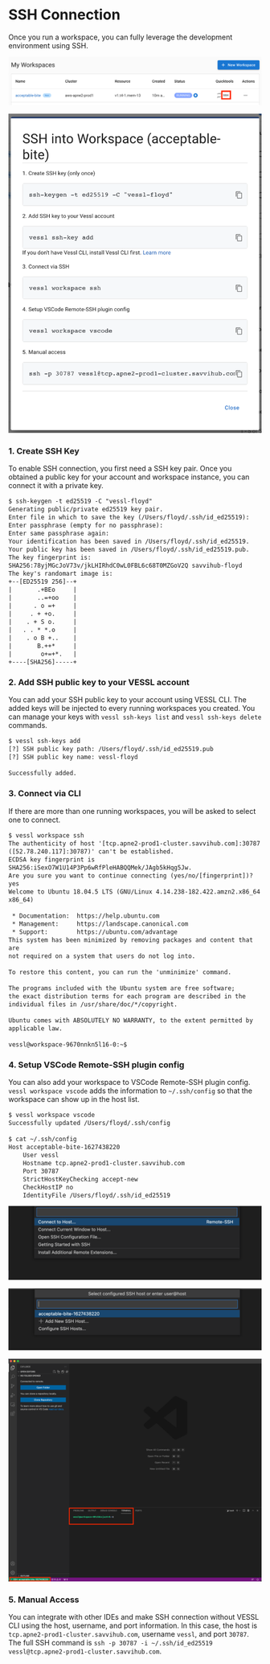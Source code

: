 # SSH Connection

Once you run a workspace, you can fully leverage the development environment using SSH.

![](<../../.gitbook/assets/image (75).png>)

![](<../../.gitbook/assets/image (187).png>)

### 1. Create SSH Key

To enable SSH connection, you first need a SSH key pair. Once you obtained a public key for your account and workspace instance, you can connect it with a private key.&#x20;

```
$ ssh-keygen -t ed25519 -C "vessl-floyd"
Generating public/private ed25519 key pair.
Enter file in which to save the key (/Users/floyd/.ssh/id_ed25519):
Enter passphrase (empty for no passphrase): 
Enter same passphrase again: 
Your identification has been saved in /Users/floyd/.ssh/id_ed25519.
Your public key has been saved in /Users/floyd/.ssh/id_ed25519.pub.
The key fingerprint is:
SHA256:78yjMGcJoV73v/jkLHIRhdC0wL0FBL6c68T0MZGoV2Q savvihub-floyd
The key's randomart image is:
+--[ED25519 256]--+
|       .+BEo     |
|       ..=+oo    |
|      . o =+     |
|     . + +o.     |
|    . + S o.     |
|   . . * *.o     |
|    . o B +..    |
|       B.++*     |
|        o+=+*.   |
+----[SHA256]-----+
```

### 2. Add SSH public key to your VESSL account

You can add your SSH public key to your account using VESSL CLI. The added keys will be injected to every running workspaces you created. You can manage your keys with `vessl ssh-keys list` and `vessl ssh-keys delete` commands.

```
$ vessl ssh-keys add      
[?] SSH public key path: /Users/floyd/.ssh/id_ed25519.pub
[?] SSH public key name: vessl-floyd

Successfully added.
```

### 3. Connect via CLI

If there are more than one running workspaces, you will be asked to select one to connect.

```
$ vessl workspace ssh
The authenticity of host '[tcp.apne2-prod1-cluster.savvihub.com]:30787 ([52.78.240.117]:30787)' can't be established.
ECDSA key fingerprint is SHA256:iSexO7W1U14P3Pp6wRfPleHABQQMek/JAgb5kHqg5Jw.
Are you sure you want to continue connecting (yes/no/[fingerprint])? yes
Welcome to Ubuntu 18.04.5 LTS (GNU/Linux 4.14.238-182.422.amzn2.x86_64 x86_64)

 * Documentation:  https://help.ubuntu.com
 * Management:     https://landscape.canonical.com
 * Support:        https://ubuntu.com/advantage
This system has been minimized by removing packages and content that are
not required on a system that users do not log into.

To restore this content, you can run the 'unminimize' command.

The programs included with the Ubuntu system are free software;
the exact distribution terms for each program are described in the
individual files in /usr/share/doc/*/copyright.

Ubuntu comes with ABSOLUTELY NO WARRANTY, to the extent permitted by
applicable law.

vessl@workspace-9670nnkn5l16-0:~$ 
```

### 4. Setup VSCode Remote-SSH plugin config

You can also add your workspace to VSCode Remote-SSH plugin config. `vessl workspace vscode` adds the information to `~/.ssh/config` so that the workspace can show up in the host list.

```
$ vessl workspace vscode
Successfully updated /Users/floyd/.ssh/config

$ cat ~/.ssh/config
Host acceptable-bite-1627438220
    User vessl
    Hostname tcp.apne2-prod1-cluster.savvihub.com
    Port 30787
    StrictHostKeyChecking accept-new
    CheckHostIP no
    IdentityFile /Users/floyd/.ssh/id_ed25519
```

![](<../../.gitbook/assets/image (78).png>)

![](<../../.gitbook/assets/image (80).png>)

![](<../../.gitbook/assets/image (81).png>)

### 5. Manual Access&#x20;

You can integrate with other IDEs and make SSH connection without VESSL CLI using the host, username, and port information. In this case, the host is `tcp.apne2-prod1-cluster.savvihub.com`, username `vessl`, and port `30787`. The full SSH command is `ssh -p 30787 -i ~/.ssh/id_ed25519 vessl@tcp.apne2-prod1-cluster.savvihub.com`.
